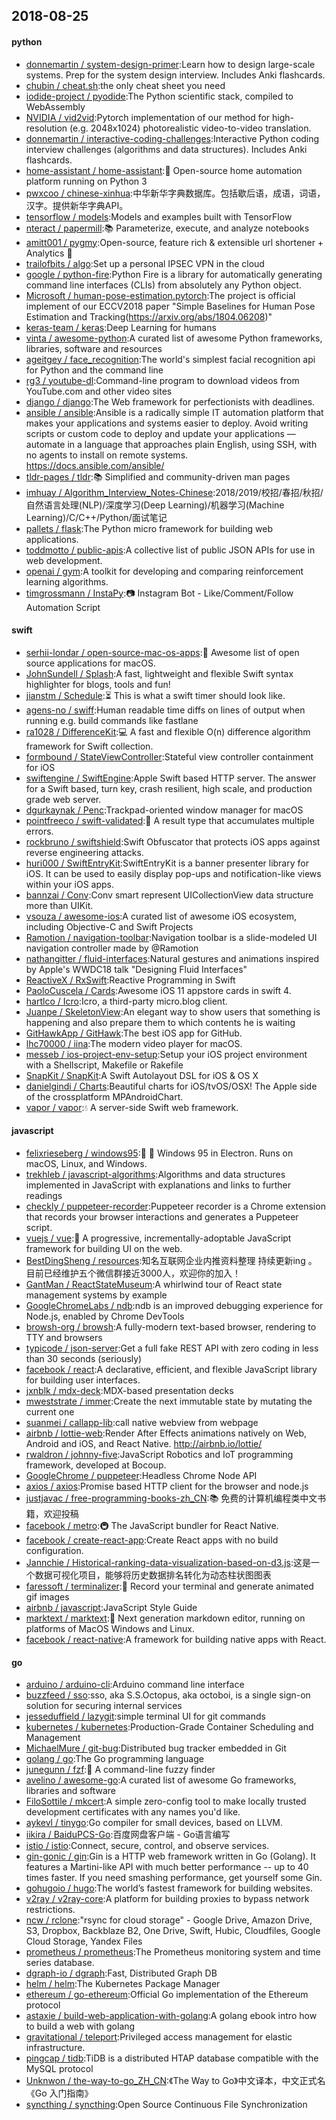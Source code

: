 ## 2018-08-25

#### python
* [donnemartin / system-design-primer](https://github.com/donnemartin/system-design-primer):Learn how to design large-scale systems. Prep for the system design interview. Includes Anki flashcards.
* [chubin / cheat.sh](https://github.com/chubin/cheat.sh):the only cheat sheet you need
* [iodide-project / pyodide](https://github.com/iodide-project/pyodide):The Python scientific stack, compiled to WebAssembly
* [NVIDIA / vid2vid](https://github.com/NVIDIA/vid2vid):Pytorch implementation of our method for high-resolution (e.g. 2048x1024) photorealistic video-to-video translation.
* [donnemartin / interactive-coding-challenges](https://github.com/donnemartin/interactive-coding-challenges):Interactive Python coding interview challenges (algorithms and data structures). Includes Anki flashcards.
* [home-assistant / home-assistant](https://github.com/home-assistant/home-assistant):🏡
Open-source home automation platform running on Python 3
* [pwxcoo / chinese-xinhua](https://github.com/pwxcoo/chinese-xinhua):中华新华字典数据库。包括歇后语，成语，词语，汉字。提供新华字典API。
* [tensorflow / models](https://github.com/tensorflow/models):Models and examples built with TensorFlow
* [nteract / papermill](https://github.com/nteract/papermill):📚
Parameterize, execute, and analyze notebooks
* [amitt001 / pygmy](https://github.com/amitt001/pygmy):Open-source, feature rich & extensible url shortener + Analytics
🍪
* [trailofbits / algo](https://github.com/trailofbits/algo):Set up a personal IPSEC VPN in the cloud
* [google / python-fire](https://github.com/google/python-fire):Python Fire is a library for automatically generating command line interfaces (CLIs) from absolutely any Python object.
* [Microsoft / human-pose-estimation.pytorch](https://github.com/Microsoft/human-pose-estimation.pytorch):The project is official implement of our ECCV2018 paper "Simple Baselines for Human Pose Estimation and Tracking(https://arxiv.org/abs/1804.06208)"
* [keras-team / keras](https://github.com/keras-team/keras):Deep Learning for humans
* [vinta / awesome-python](https://github.com/vinta/awesome-python):A curated list of awesome Python frameworks, libraries, software and resources
* [ageitgey / face_recognition](https://github.com/ageitgey/face_recognition):The world's simplest facial recognition api for Python and the command line
* [rg3 / youtube-dl](https://github.com/rg3/youtube-dl):Command-line program to download videos from YouTube.com and other video sites
* [django / django](https://github.com/django/django):The Web framework for perfectionists with deadlines.
* [ansible / ansible](https://github.com/ansible/ansible):Ansible is a radically simple IT automation platform that makes your applications and systems easier to deploy. Avoid writing scripts or custom code to deploy and update your applications — automate in a language that approaches plain English, using SSH, with no agents to install on remote systems. https://docs.ansible.com/ansible/
* [tldr-pages / tldr](https://github.com/tldr-pages/tldr):📚
Simplified and community-driven man pages
* [imhuay / Algorithm_Interview_Notes-Chinese](https://github.com/imhuay/Algorithm_Interview_Notes-Chinese):2018/2019/校招/春招/秋招/自然语言处理(NLP)/深度学习(Deep Learning)/机器学习(Machine Learning)/C/C++/Python/面试笔记
* [pallets / flask](https://github.com/pallets/flask):The Python micro framework for building web applications.
* [toddmotto / public-apis](https://github.com/toddmotto/public-apis):A collective list of public JSON APIs for use in web development.
* [openai / gym](https://github.com/openai/gym):A toolkit for developing and comparing reinforcement learning algorithms.
* [timgrossmann / InstaPy](https://github.com/timgrossmann/InstaPy):📷
Instagram Bot - Like/Comment/Follow Automation Script

#### swift
* [serhii-londar / open-source-mac-os-apps](https://github.com/serhii-londar/open-source-mac-os-apps):🚀
Awesome list of open source applications for macOS.
* [JohnSundell / Splash](https://github.com/JohnSundell/Splash):A fast, lightweight and flexible Swift syntax highlighter for blogs, tools and fun!
* [jianstm / Schedule](https://github.com/jianstm/Schedule):⏳
This is what a swift timer should look like.
* [agens-no / swiff](https://github.com/agens-no/swiff):Human readable time diffs on lines of output when running e.g. build commands like fastlane
* [ra1028 / DifferenceKit](https://github.com/ra1028/DifferenceKit):💻
A fast and flexible O(n) difference algorithm framework for Swift collection.
* [formbound / StateViewController](https://github.com/formbound/StateViewController):Stateful view controller containment for iOS
* [swiftengine / SwiftEngine](https://github.com/swiftengine/SwiftEngine):Apple Swift based HTTP server. The answer for a Swift based, turn key, crash resilient, high scale, and production grade web server.
* [dgurkaynak / Penc](https://github.com/dgurkaynak/Penc):Trackpad-oriented window manager for macOS
* [pointfreeco / swift-validated](https://github.com/pointfreeco/swift-validated):🛂
A result type that accumulates multiple errors.
* [rockbruno / swiftshield](https://github.com/rockbruno/swiftshield):Swift Obfuscator that protects iOS apps against reverse engineering attacks.
* [huri000 / SwiftEntryKit](https://github.com/huri000/SwiftEntryKit):SwiftEntryKit is a banner presenter library for iOS. It can be used to easily display pop-ups and notification-like views within your iOS apps.
* [bannzai / Conv](https://github.com/bannzai/Conv):Conv smart represent UICollectionView data structure more than UIKit.
* [vsouza / awesome-ios](https://github.com/vsouza/awesome-ios):A curated list of awesome iOS ecosystem, including Objective-C and Swift Projects
* [Ramotion / navigation-toolbar](https://github.com/Ramotion/navigation-toolbar):Navigation toolbar is a slide-modeled UI navigation controller made by @Ramotion
* [nathangitter / fluid-interfaces](https://github.com/nathangitter/fluid-interfaces):Natural gestures and animations inspired by Apple's WWDC18 talk "Designing Fluid Interfaces"
* [ReactiveX / RxSwift](https://github.com/ReactiveX/RxSwift):Reactive Programming in Swift
* [PaoloCuscela / Cards](https://github.com/PaoloCuscela/Cards):Awesome iOS 11 appstore cards in swift 4.
* [hartlco / Icro](https://github.com/hartlco/Icro):Icro, a third-party micro.blog client.
* [Juanpe / SkeletonView](https://github.com/Juanpe/SkeletonView):An elegant way to show users that something is happening and also prepare them to which contents he is waiting
* [GitHawkApp / GitHawk](https://github.com/GitHawkApp/GitHawk):The best iOS app for GitHub.
* [lhc70000 / iina](https://github.com/lhc70000/iina):The modern video player for macOS.
* [messeb / ios-project-env-setup](https://github.com/messeb/ios-project-env-setup):Setup your iOS project environment with a Shellscript, Makefile or Rakefile
* [SnapKit / SnapKit](https://github.com/SnapKit/SnapKit):A Swift Autolayout DSL for iOS & OS X
* [danielgindi / Charts](https://github.com/danielgindi/Charts):Beautiful charts for iOS/tvOS/OSX! The Apple side of the crossplatform MPAndroidChart.
* [vapor / vapor](https://github.com/vapor/vapor):💧
A server-side Swift web framework.

#### javascript
* [felixrieseberg / windows95](https://github.com/felixrieseberg/windows95):💩
🚀
Windows 95 in Electron. Runs on macOS, Linux, and Windows.
* [trekhleb / javascript-algorithms](https://github.com/trekhleb/javascript-algorithms):Algorithms and data structures implemented in JavaScript with explanations and links to further readings
* [checkly / puppeteer-recorder](https://github.com/checkly/puppeteer-recorder):Puppeteer recorder is a Chrome extension that records your browser interactions and generates a Puppeteer script.
* [vuejs / vue](https://github.com/vuejs/vue):🖖
A progressive, incrementally-adoptable JavaScript framework for building UI on the web.
* [BestDingSheng / resources](https://github.com/BestDingSheng/resources):知名互联网企业内推资料整理 持续更新ing 。 目前已经维护五个微信群接近3000人，欢迎你的加入！
* [GantMan / ReactStateMuseum](https://github.com/GantMan/ReactStateMuseum):A whirlwind tour of React state management systems by example
* [GoogleChromeLabs / ndb](https://github.com/GoogleChromeLabs/ndb):ndb is an improved debugging experience for Node.js, enabled by Chrome DevTools
* [browsh-org / browsh](https://github.com/browsh-org/browsh):A fully-modern text-based browser, rendering to TTY and browsers
* [typicode / json-server](https://github.com/typicode/json-server):Get a full fake REST API with zero coding in less than 30 seconds (seriously)
* [facebook / react](https://github.com/facebook/react):A declarative, efficient, and flexible JavaScript library for building user interfaces.
* [jxnblk / mdx-deck](https://github.com/jxnblk/mdx-deck):MDX-based presentation decks
* [mweststrate / immer](https://github.com/mweststrate/immer):Create the next immutable state by mutating the current one
* [suanmei / callapp-lib](https://github.com/suanmei/callapp-lib):call native webview from webpage
* [airbnb / lottie-web](https://github.com/airbnb/lottie-web):Render After Effects animations natively on Web, Android and iOS, and React Native. http://airbnb.io/lottie/
* [rwaldron / johnny-five](https://github.com/rwaldron/johnny-five):JavaScript Robotics and IoT programming framework, developed at Bocoup.
* [GoogleChrome / puppeteer](https://github.com/GoogleChrome/puppeteer):Headless Chrome Node API
* [axios / axios](https://github.com/axios/axios):Promise based HTTP client for the browser and node.js
* [justjavac / free-programming-books-zh_CN](https://github.com/justjavac/free-programming-books-zh_CN):📚
免费的计算机编程类中文书籍，欢迎投稿
* [facebook / metro](https://github.com/facebook/metro):🚇
The JavaScript bundler for React Native.
* [facebook / create-react-app](https://github.com/facebook/create-react-app):Create React apps with no build configuration.
* [Jannchie / Historical-ranking-data-visualization-based-on-d3.js](https://github.com/Jannchie/Historical-ranking-data-visualization-based-on-d3.js):这是一个数据可视化项目，能够将历史数据排名转化为动态柱状图图表
* [faressoft / terminalizer](https://github.com/faressoft/terminalizer):🦄
Record your terminal and generate animated gif images
* [airbnb / javascript](https://github.com/airbnb/javascript):JavaScript Style Guide
* [marktext / marktext](https://github.com/marktext/marktext):📝
Next generation markdown editor, running on platforms of MacOS Windows and Linux.
* [facebook / react-native](https://github.com/facebook/react-native):A framework for building native apps with React.

#### go
* [arduino / arduino-cli](https://github.com/arduino/arduino-cli):Arduino command line interface
* [buzzfeed / sso](https://github.com/buzzfeed/sso):sso, aka S.S.Octopus, aka octoboi, is a single sign-on solution for securing internal services
* [jesseduffield / lazygit](https://github.com/jesseduffield/lazygit):simple terminal UI for git commands
* [kubernetes / kubernetes](https://github.com/kubernetes/kubernetes):Production-Grade Container Scheduling and Management
* [MichaelMure / git-bug](https://github.com/MichaelMure/git-bug):Distributed bug tracker embedded in Git
* [golang / go](https://github.com/golang/go):The Go programming language
* [junegunn / fzf](https://github.com/junegunn/fzf):🌸
A command-line fuzzy finder
* [avelino / awesome-go](https://github.com/avelino/awesome-go):A curated list of awesome Go frameworks, libraries and software
* [FiloSottile / mkcert](https://github.com/FiloSottile/mkcert):A simple zero-config tool to make locally trusted development certificates with any names you'd like.
* [aykevl / tinygo](https://github.com/aykevl/tinygo):Go compiler for small devices, based on LLVM.
* [iikira / BaiduPCS-Go](https://github.com/iikira/BaiduPCS-Go):百度网盘客户端 - Go语言编写
* [istio / istio](https://github.com/istio/istio):Connect, secure, control, and observe services.
* [gin-gonic / gin](https://github.com/gin-gonic/gin):Gin is a HTTP web framework written in Go (Golang). It features a Martini-like API with much better performance -- up to 40 times faster. If you need smashing performance, get yourself some Gin.
* [gohugoio / hugo](https://github.com/gohugoio/hugo):The world’s fastest framework for building websites.
* [v2ray / v2ray-core](https://github.com/v2ray/v2ray-core):A platform for building proxies to bypass network restrictions.
* [ncw / rclone](https://github.com/ncw/rclone):"rsync for cloud storage" - Google Drive, Amazon Drive, S3, Dropbox, Backblaze B2, One Drive, Swift, Hubic, Cloudfiles, Google Cloud Storage, Yandex Files
* [prometheus / prometheus](https://github.com/prometheus/prometheus):The Prometheus monitoring system and time series database.
* [dgraph-io / dgraph](https://github.com/dgraph-io/dgraph):Fast, Distributed Graph DB
* [helm / helm](https://github.com/helm/helm):The Kubernetes Package Manager
* [ethereum / go-ethereum](https://github.com/ethereum/go-ethereum):Official Go implementation of the Ethereum protocol
* [astaxie / build-web-application-with-golang](https://github.com/astaxie/build-web-application-with-golang):A golang ebook intro how to build a web with golang
* [gravitational / teleport](https://github.com/gravitational/teleport):Privileged access management for elastic infrastructure.
* [pingcap / tidb](https://github.com/pingcap/tidb):TiDB is a distributed HTAP database compatible with the MySQL protocol
* [Unknwon / the-way-to-go_ZH_CN](https://github.com/Unknwon/the-way-to-go_ZH_CN):《The Way to Go》中文译本，中文正式名《Go 入门指南》
* [syncthing / syncthing](https://github.com/syncthing/syncthing):Open Source Continuous File Synchronization
